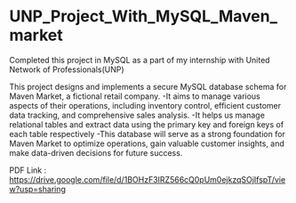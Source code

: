 # UNP_Project_With_MySQL_Maven_market

Completed this project in MySQL as a part of my internship with United Network of Professionals(UNP)

This project designs and implements a secure MySQL database schema for Maven Market, a fictional retail company. 
-It aims to manage various aspects of their operations, including inventory control, efficient customer data tracking, and comprehensive sales analysis. 
-It helps us manage relational tables and extract data using the primary key and foreign keys of each table respectively
-This database will serve as a strong foundation for Maven Market to optimize operations, gain valuable customer insights, and make data-driven decisions for future success.

PDF Link : https://drive.google.com/file/d/1BOHzF3IRZ566cQ0pUm0ejkzqSOjIfspT/view?usp=sharing
